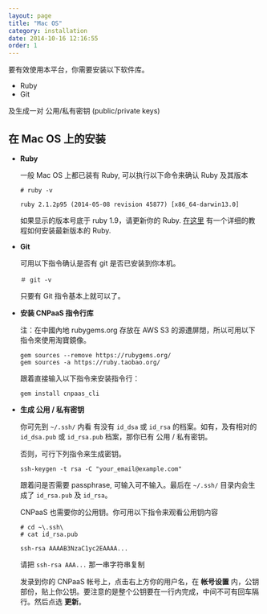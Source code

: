 ```yaml
---
layout: page
title: "Mac OS"
category: installation
date: 2014-10-16 12:16:55
order: 1
---
```


要有效使用本平台，你需要安装以下软件库。

* Ruby
* Git

及生成一对 公用/私有密钥 (public/private keys) 

## 在 Mac OS 上的安装

  * **Ruby**

	一般 Mac OS 上都已装有 Ruby, 可以执行以下命令来确认 Ruby 及其版本
	
		# ruby -v
		
		ruby 2.1.2p95 (2014-05-08 revision 45877) [x86_64-darwin13.0]
	
	如果显示的版本号底于 ruby 1.9，请更新你的 Ruby. [在这里](https://github.com/ruby-china/ruby-china/wiki/Mac-OS-X-%E4%B8%8A%E5%AE%89%E8%A3%85-Ruby) 有一个详细的教程如何安装最新版本的 Ruby.
	
  * **Git**

	可用以下指令确认是否有 git 是否已安装到你本机。
	
		＃ git -v
		
	只要有 Git 指令基本上就可以了。 
	
  * **<a name="cnpaas_cli"></a>安装 CNPaaS 指令行库**

	注：在中國內地 rubygems.org 存放在 AWS S3 的源遭屏閉，所以可用以下指令來使用淘寶鏡像。
	
		gem sources --remove https://rubygems.org/
		gem sources -a https://ruby.taobao.org/
	
	跟着直接输入以下指令来安装指令行：
	
		gem install cnpaas_cli
	
  * **生成 公用 / 私有密钥**

	你可先到 `~/.ssh/` 内看 有没有 `id_dsa` 或 `id_rsa` 的档案。如有，及有相对的 `id_dsa.pub` 或 `id_rsa.pub` 档案，那你已有 公用 / 私有密钥。
	
	否则，可行下列指令来生成密钥。
	
		ssh-keygen -t rsa -C "your_email@example.com"
	
	跟着问是否需要 passphrase, 可输入可不输入。最后在 `~/.ssh/` 目录内会生成了 `id_rsa.pub` 及 `id_rsa`。

	
	CNPaaS 也需要你的公用钥。你可用以下指令来观看公用钥内容
	
		# cd ~\.ssh\
		# cat id_rsa.pub 
		
		ssh-rsa AAAAB3NzaC1yc2EAAAA...
		
	请把 `ssh-rsa AAA...` 那一串字符串复制
	
	发录到你的 CNPaaS 帐号上，点击右上方你的用户名，在 **帐号设置** 内，公钥部份，贴上你公钥。要注意的是整个公钥要在一行内完成，中间不可有回车隔行。然后点选 **更新**。